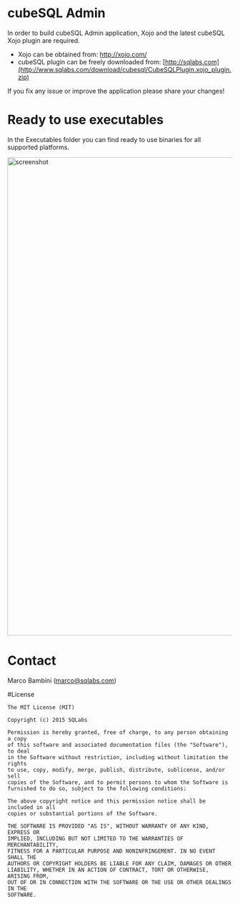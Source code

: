 # cubeSQL Admin
In order to build cubeSQL Admin application, Xojo and the latest cubeSQL Xojo plugin are required.
* Xojo can be obtained from: http://xojo.com/
* cubeSQL plugin can be freely downloaded from: [http://sqlabs.com](http://www.sqlabs.com/download/cubesql/CubeSQLPlugin.xojo_plugin.zip)

If you fix any issue or improve the application please share your changes!

# Ready to use executables
In the Executables folder you can find ready to use binaries for all supported platforms.

<img width="1072" alt="screenshot" src="https://user-images.githubusercontent.com/11838145/44573836-066d0900-a788-11e8-9322-60c326a8e9ab.png">

# Contact
Marco Bambini (marco@sqlabs.com)

#License
```
The MIT License (MIT)

Copyright (c) 2015 SQLabs

Permission is hereby granted, free of charge, to any person obtaining a copy
of this software and associated documentation files (the "Software"), to deal
in the Software without restriction, including without limitation the rights
to use, copy, modify, merge, publish, distribute, sublicense, and/or sell
copies of the Software, and to permit persons to whom the Software is
furnished to do so, subject to the following conditions:

The above copyright notice and this permission notice shall be included in all
copies or substantial portions of the Software.

THE SOFTWARE IS PROVIDED "AS IS", WITHOUT WARRANTY OF ANY KIND, EXPRESS OR
IMPLIED, INCLUDING BUT NOT LIMITED TO THE WARRANTIES OF MERCHANTABILITY,
FITNESS FOR A PARTICULAR PURPOSE AND NONINFRINGEMENT. IN NO EVENT SHALL THE
AUTHORS OR COPYRIGHT HOLDERS BE LIABLE FOR ANY CLAIM, DAMAGES OR OTHER
LIABILITY, WHETHER IN AN ACTION OF CONTRACT, TORT OR OTHERWISE, ARISING FROM,
OUT OF OR IN CONNECTION WITH THE SOFTWARE OR THE USE OR OTHER DEALINGS IN THE
SOFTWARE.
```
